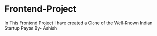 # Frontend-Project
In This Frontend Project I have created a Clone of the Well-Known Indian Startup Paytm 
By- Ashish
